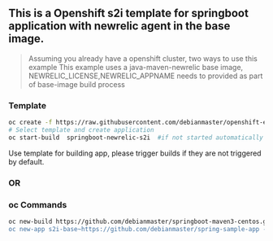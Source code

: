 ## This is a Openshift s2i template for springboot application with newrelic agent in the base image.

> Assuming you already have a openshift cluster, two ways to use this example
> This example uses a  java-maven-newrelic base image,  NEWRELIC_LICENSE,NEWRELIC_APPNAME  needs to provided as part of base-image build process   

### Template
```sh
oc create -f https://raw.githubusercontent.com/debianmaster/openshift-examples/master/springboot-newrelic/springboot-newrelic.template.yml
# Select template and create application 
oc start-build  springboot-newrelic-s2i  #if not started automatically
```
Use template for building app,  please trigger builds if they are not triggered by default.


### OR


### oc Commands

```sh
oc new-build https://github.com/debianmaster/springboot-maven3-centos.git#newrelic-agent -e NEWRELIC_LICENSE=<<newrelic_relicense>> -e NEWRELIC_APPNAME=<<newrelice_appname>> --strategy=docker --name=s2i-base 
oc new-app s2i-base~https://github.com/debianmaster/spring-sample-app --name=spring-app
```

